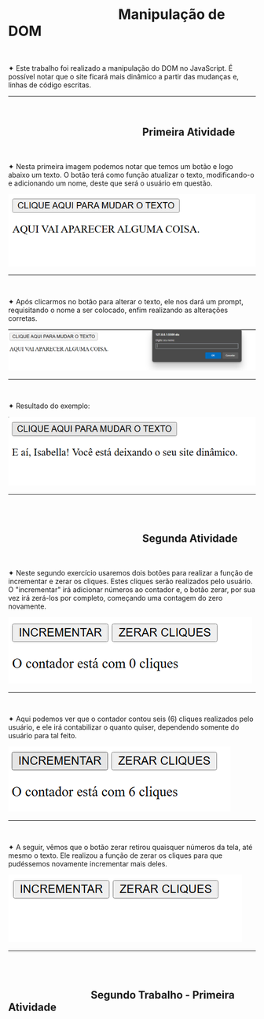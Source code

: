 <h1>        Manipulação de DOM</h1>
<br>
<p>✦ Este trabalho foi realizado a manipulação do DOM no JavaScript.
É possível notar que o site ficará mais dinâmico a partir das mudanças e,
linhas de código escritas.</p>
<hr>
<br>
<h2>             Primeira Atividade</h2>
<br>
<p>✦ Nesta primeira imagem podemos notar que temos um botão e logo abaixo um texto.
O botão terá como função atualizar o texto, modificando-o e adicionando um nome,
deste que será o usuário em questão.</p>
<img src="/imagens/imagem-atv1.png" alt="imagem-inicial">
<hr>
<br>
<p>✦ Após clicarmos no botão para alterar o texto, ele nos dará um prompt,
requisitando o nome a ser colocado, enfim realizando as alterações corretas.</p>
<img src="/imagens/imagem2-atv1.png" alt="segunda-imagem">
<hr>
<br>
<p>✦ Resultado do exemplo:</p>
<img src="/imagens/imagem3-atv1.png" alt="segunda-imagem">
<hr>
<br>
<br>
<h2>             Segunda Atividade</h2>
<br>
<p>✦ Neste segundo exercício usaremos dois botões para realizar a função de
incrementar e zerar os cliques. Estes cliques serão realizados pelo usuário. O "incrementar"
irá adicionar números ao contador e, o botão zerar, por sua vez irá zerá-los por completo,
começando uma contagem do zero novamente.</p>
<img src="/imagens/imagem-atv2.png" alt="imagem-atividade-2">
<hr>
<br>
<p>✦ Aqui podemos ver que o contador contou seis (6) cliques realizados pelo usuário,
e ele irá contabilizar o quanto quiser, dependendo somente do usuário para tal feito.</p>
<img src="/imagens/imagem2-atv2.png" alt="segunda-imagem-atividade-2">
<hr>
<br>
<p>✦ A seguir, vêmos que o botão zerar retirou quaisquer números da tela, até mesmo o texto.
Ele realizou a função de zerar os cliques para que pudéssemos novamente incrementar mais deles.</p>
<img src="/imagens/imagem3-atv2.png" alt="terceira-imagem-atividade-2">
<hr>
<br>
<br>
<h2>        Segundo Trabalho - Primeira Atividade</h2>